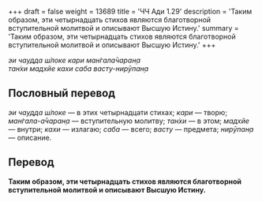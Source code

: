 +++
draft = false
weight = 13689
title = 'ЧЧ Ади 1.29'
description = 'Таким образом, эти четырнадцать стихов являются благотворной вступительной молитвой и описывают Высшую Истину.'
summary = 'Таким образом, эти четырнадцать стихов являются благотворной вступительной молитвой и описывают Высшую Истину.'
+++

_эи чаудда ш́локе кари ман̇гала̄чаран̣а  
тан̇хи мадхйе кахи саба васту-нирӯпан̣а_

## Пословный перевод

_эи_ _чаудда_ _ш́локе_ — в этих четырнадцати стихах; _кари_ — творю; _ман̇гала_\-_а̄чаран̣а_ — вступительную молитву; _тан̇хи_ — в этом; _мадхйе_ — внутри; _кахи_ — излагаю; _саба_ — всего; _васту_ — предмета; _нирӯпан̣а_ — описание.

## Перевод

**Таким образом, эти четырнадцать стихов являются благотворной вступительной молитвой и описывают Высшую Истину.**
